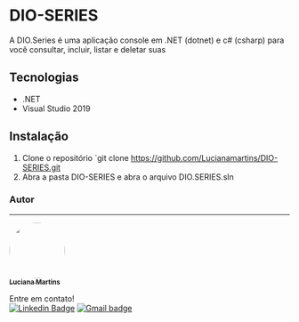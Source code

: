 # DIO-SERIES

A DIO.Series é uma aplicação console em .NET (dotnet) e c# (csharp) para você consultar, incluir, listar e deletar suas
## Tecnologias
- .NET
- Visual Studio 2019

## Instalação

1. Clone o repositório `git  clone https://github.com/Lucianamartins/DIO-SERIES.git
2. Abra a pasta DIO-SERIES e abra o arquivo DIO.SERIES.sln




### Autor
---
<a href="https://github.com/Lucianamartins.png">
 <img style="border-radius: 100%;" src=https://avatars.githubusercontent.com/u/78090280?v=4" width="100px;" alt=""/>
 <br />
 <sub><b>Luciana Martins</b></sub></a> <a> 


Entre em contato!
</br>
[![Linkedin Badge](https://img.shields.io/badge/-LucianaMartins-blue?style=flat-square&logo=Linkedin&logoColor=white&link=https://www.linkedin.com/in/luciana-martins-20b522205/)](https://www.linkedin.com/in/wellington-freitas-43624283/) [![Gmail badge](https://img.shields.io/badge/-Email-red?style=flat-square&logo=Gmail&logoColor=white&link=mailto:wellington.m.de.freitas@gmail.com)](mailto:wellington.m.de.freitas@gmail.com)


